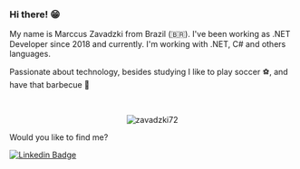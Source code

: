 ### Hi there! 😁 

My name is Marccus Zavadzki from Brazil (🇧🇷). I've been working as .NET  Developer since 2018 and currently. I'm working with .NET, C# and others languages.

Passionate about technology, besides studying I like to play soccer ⚽, and have that barbecue 🥩

<br />

<p align="center">
<img src="https://github-readme-stats.vercel.app/api?username=zavadzki72&show_icons=true" alt="zavadzki72"/>
</p>

Would you like to find me?

[![Linkedin Badge](https://img.shields.io/badge/-LinkedIn-blue?style=flat-square&logo=Linkedin&logoColor=white&link=https://www.linkedin.com/in/marccus-zava)](https://www.linkedin.com/in/marccus-zava)
